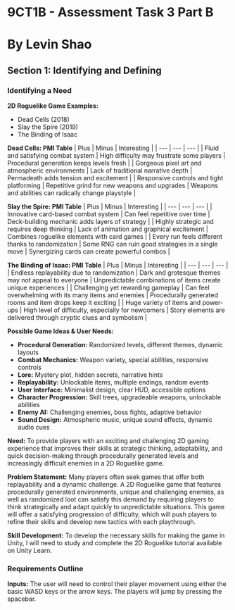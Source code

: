 # **9CT1B - Assessment Task 3 Part B**
# **By Levin Shao**
## **Section 1: Identifying and Defining**
### **Identifying a Need**
**2D Roguelike Game Examples:**
- Dead Cells (2018)
- Slay the Spire (2019)
- The Binding of Isaac

**Dead Cells: PMI Table**
| Plus | Minus | Interesting |
| --- | --- | --- |
| Fluid and satisfying combat system | High difficulty may frustrate some players | Procedural generation keeps levels fresh |
| Gorgeous pixel art and atmospheric environments | Lack of traditional narrative depth | Permadeath adds tension and excitement |
| Responsive controls and tight platforming | Repetitive grind for new weapons and upgrades | Weapons and abilities can radically change playstyle |

**Slay the Spire: PMI Table**
| Plus | Minus | Interesting |
| --- | --- | --- |
| Innovative card-based combat system | Can feel repetitive over time | Deck-building mechanic adds layers of strategy |
| Highly strategic and requires deep thinking | Lack of animation and graphical excitement | Combines roguelike elements with card games |
| Every run feels different thanks to randomization | Some RNG can ruin good strategies in a single move | Synergizing cards can create powerful combos |

**The Binding of Isaac: PMI Table**
| Plus | Minus | Interesting |
| --- | --- | --- |
| Endless replayability due to randomization | Dark and grotesque themes may not appeal to everyone | Unpredictable combinations of items create unique experiences |
| Challenging yet rewarding gameplay | Can feel overwhelming with its many items and enemies | Procedurally generated rooms and item drops keep it exciting |
| Huge variety of items and power-ups | High level of difficulty, especially for newcomers | Story elements are delivered through cryptic clues and symbolism |

**Possible Game Ideas & User Needs:**
- **Procedural Generation:** Randomized levels, different themes, dynamic layouts
- **Combat Mechanics:** Weapon variety, special abilities, responsive controls
- **Lore:** Mystery plot, hidden secrets, narrative hints
- **Replayability:** Unlockable items, multiple endings, random events
- **User Interface:** Minimalist design, clear HUD, accessible options
- **Character Progression:** Skill trees, upgradeable weapons, unlockable abilities
- **Enemy AI:** Challenging enemies, boss fights, adaptive behavior
- **Sound Design:** Atmospheric music, unique sound effects, dynamic audio cues

**Need:** To provide players with an exciting and challenging 2D gaming experience that improves their skills at strategic thinking, adaptability, and quick decision-making through procedurally generated levels and increasingly difficult enemies in a 2D Roguelike game.

**Problem Statement:** Many players often seek games that offer both replayability and a dynamic challenge. A 2D Roguelike game that features procedurally generated environments, unique and challenging enemies, as well as randomized loot can satisfy this demand by requiring players to think strategically and adapt quickly to unpredictable situations. This game will offer a satisfying progression of difficulty, which will push players to refine their skills and develop new tactics with each playthrough.

**Skill Development:** To develop the necessary skills for making the game in Unity, I will need to study and complete the 2D Roguelike tutorial available on Unity Learn.
### **Requirements Outline**
**Inputs:** The user will need to control their player movement using either the basic WASD keys or the arrow keys. The players will jump by pressing the spacebar.